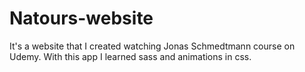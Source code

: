 # Natours-website
It's a website that I created watching Jonas Schmedtmann course on Udemy. With this app I learned sass and animations in css.
